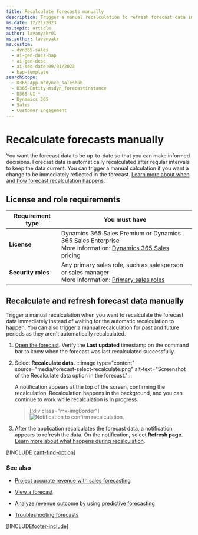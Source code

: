 ```yaml
---
title: Recalculate forecasts manually
description: Trigger a manual recalculation to refresh forecast data immediately instead of waiting for automatic recalculation.
ms.date: 12/21/2023
ms.topic: article
author: lavanyakr01
ms.author: lavanyakr
ms.custom:
  - dyn365-sales
  - ai-gen-docs-bap
  - ai-gen-desc
  - ai-seo-date:09/01/2023
  - bap-template
searchScope:
  - D365-App-msdynce_saleshub
  - D365-Entity-msdyn_forecastinstance
  - D365-UI-*
  - Dynamics 365
  - Sales
  - Customer Engagement
---
```


# Recalculate forecasts manually

You want the forecast data to be up-to-date so that you can make informed decisions. Forecast data is automatically recalculated after regular intervals to keep the data current. You can trigger a manual calculation if you want a change to be immediately reflected in the forecast. [Learn more about when and how forecast recalculation happens](forecast-recalculation-methods.md).

## License and role requirements

| Requirement type | You must have |
|-----------------------|---------|
| **License** | Dynamics 365 Sales Premium or Dynamics 365 Sales Enterprise  <br>More information: [Dynamics 365 Sales pricing](https://dynamics.microsoft.com/sales/pricing/) |
| **Security roles** | Any primary sales role, such as salesperson or sales manager<br>  More information: [Primary sales roles](security-roles-for-sales.md#primary-sales-roles)|


## Recalculate and refresh forecast data manually

Trigger a manual recalculation when you want to recalculate the forecast data immediately instead of waiting for the automatic recalculation to happen. You can also trigger a manual recalculation for past and future periods as they aren't automatically recalculated.

1. [Open the forecast](view-forecasts.md). Verify the **Last updated** timestamp on the command bar to know when the forecast was last recalculated successfully.


1. Select **Recalculate data**.
    :::image type="content" source="media/forecast-select-recalculate.png" alt-text="Screenshot of the Recalculate data option in the forecast.":::

    A notification appears at the top of the screen, confirming the recalculation. Recalculation happens in the background, and you can continue to work while recalculation is in progress.

    > [!div class="mx-imgBorder"]
    > ![Notification to confirm recalculation.](media/forecast-recalculate-data-toast-notification.png "Notification to confirm recalculation")

2. After the application recalculates the forecast data, a notification appears to refresh the data. On the notification, select **Refresh page**. [Learn more about what happens during  recalculation](forecast-recalculation-methods.md#what-happens-during-recalculation).

  
[!INCLUDE [cant-find-option](../includes/cant-find-option.md)]

### See also

- [Project accurate revenue with sales forecasting](project-accurate-revenue-sales-forecasting.md)<br>

- [View a forecast](view-forecasts.md)<br>

- [Analyze revenue outcome by using predictive forecasting](/dynamics365/ai/sales/analyze-revenue-outcome-using-predictive-forecasting)

- [Troubleshooting forecasts](ts-forecasts.md)


[!INCLUDE[footer-include](../includes/footer-banner.md)]
